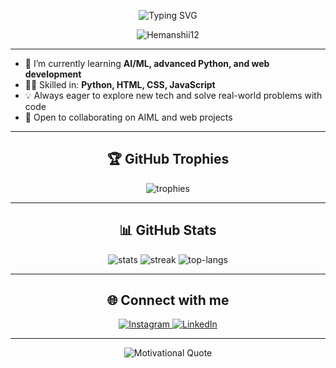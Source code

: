 <p align="center">
  <img src="https://readme-typing-svg.demolab.com?font=Fira+Code&size=26&pause=1000&color=1E90FF&center=true&vCenter=true&width=1000&lines=HI+%F0%9F%91%8B%2C+I+AM+Himanshi+Sehrawat;MACHINE+LEARNING+%26+JAVA+ENTHUSIAST" alt="Typing SVG" />
</p>
<p align="center">
  <img src="https://komarev.com/ghpvc/?username=Hemanshii12&label=Profile%20views&color=0e75b6&style=flat" alt="Hemanshii12" />
</p>

---

- 🌱 I’m currently learning **AI/ML, advanced Python, and web development**
- 👩‍💻 Skilled in: **Python, HTML, CSS, JavaScript**
- 💡 Always eager to explore new tech and solve real-world problems with code
- 🚀 Open to collaborating on AIML and web projects

---

<h2 align="center">🏆 GitHub Trophies</h2>
<p align="center">
  <img src="https://github-profile-trophy.vercel.app/?username=Hemanshii12&theme=radical&margin-w=10&margin-h=15" alt="trophies" />
</p>

---

<h2 align="center">📊 GitHub Stats</h2>
<p align="center">
  <img src="https://github-readme-stats.vercel.app/api?username=Hemanshii12&show_icons=true&theme=radical" alt="stats" />
  <img src="https://github-readme-streak-stats.herokuapp.com/?user=Hemanshii12&theme=radical" alt="streak" />
  <img src="https://github-readme-stats.vercel.app/api/top-langs/?username=Hemanshii12&layout=compact&theme=radical" alt="top-langs" />
</p>

---

<h2 align="center">🌐 Connect with me</h2>
<p align="center">
  <p align="center">
  <a href="https://www.instagram.com/himxxshii" target="_blank">
    <img src="https://img.shields.io/badge/Instagram-%23E4405F?style=for-the-badge&logo=instagram&logoColor=white" alt="Instagram"/>
  </a>
 <a href="https://www.linkedin.com/in/himanshi-sehrawat-579395337?utm_source=share&utm_campaign=share_via&utm_content=profile&utm_medium=ios_app" target="_blank">
  <img src="https://img.shields.io/badge/LinkedIn-%230077B5?style=for-the-badge&logo=linkedin&logoColor=white" alt="LinkedIn"/>
</a>


</p>

---

<p align="center">
  <img src="https://quotes-github-readme.vercel.app/api?type=horizontal&theme=radical" alt="Motivational Quote" />
</p>

<!--
**Hemanshii12/Hemanshii12** is a ✨ special ✨ repository because its `README.md` (this file) appears on your GitHub profile.
-->
<!---
Hemanshii12/Hemanshii12 is a ✨ special ✨ repository because its `README.md` (this file) appears on your GitHub profile.
You can click the Preview link to take a look at your changes.
--->
